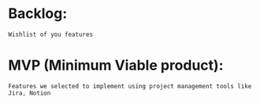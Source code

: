 # Backlog: 
    Wishlist of you features

# MVP (Minimum Viable product):
    Features we selected to implement using project management tools like Jira, Notion

# 
